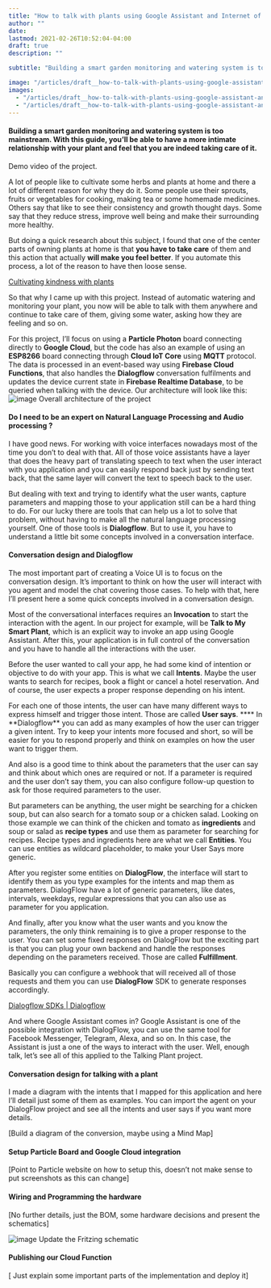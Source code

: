 ```yaml
---
title: "How to talk with plants using Google Assistant and Internet of Things"
author: ""
date:
lastmod: 2021-02-26T10:52:04-04:00
draft: true
description: ""

subtitle: "Building a smart garden monitoring and watering system is too mainstream. With this guide, you’ll be able to have a more intimate…"

image: "/articles/draft__how-to-talk-with-plants-using-google-assistant-and-internet-of-things/images/1.png"
images:
  - "/articles/draft__how-to-talk-with-plants-using-google-assistant-and-internet-of-things/images/1.png"
  - "/articles/draft__how-to-talk-with-plants-using-google-assistant-and-internet-of-things/images/2.png"
---
```


#### Building a smart garden monitoring and watering system is too mainstream. With this guide, you’ll be able to have a more intimate relationship with your plant and feel that you are indeed taking care of it.

Demo video of the project.

A lot of people like to cultivate some herbs and plants at home and there a lot of different reason for why they do it. Some people use their sprouts, fruits or vegetables for cooking, making tea or some homemade medicines. Others say that like to see their consistency and growth thought days. Some say that they reduce stress, improve well being and make their surrounding more healthy.

But doing a quick research about this subject, I found that one of the center parts of owning plants at home is that **you have to take care** of them and this action that actually **will make you feel better**. If you automate this process, a lot of the reason to have then loose sense.

[Cultivating kindness with plants](https://medium.com/kindlab/cultivating-kindness-with-plants-7ad555a82a08)

So that why I came up with this project. Instead of automatic watering and monitoring your plant, you now will be able to talk with them anywhere and continue to take care of them, giving some water, asking how they are feeling and so on.

For this project, I’ll focus on using a **Particle Photon** board connecting directly to **Google Cloud**, but the code has also an example of using an **ESP8266** board connecting through **Cloud IoT Core** using **MQTT** protocol. The data is processed in an event-based way using **Firebase Cloud Functions**, that also handles the **Dialogflow** conversation fulfilments and updates the device current state in **Firebase Realtime Database**, to be queried when talking with the device. Our architecture will look like this:
![image](/articles/draft__how-to-talk-with-plants-using-google-assistant-and-internet-of-things/images/1.png)
Overall architecture of the project

#### **Do I need to be an expert on Natural Language Processing and Audio processing ?**

I have good news. For working with voice interfaces nowadays most of the time you don’t to deal with that. All of those voice assistants have a layer that does the heavy part of translating speech to text when the user interact with you application and you can easily respond back just by sending text back, that the same layer will convert the text to speech back to the user.

But dealing with text and trying to identify what the user wants, capture parameters and mapping those to your application still can be a hard thing to do. For our lucky there are tools that can help us a lot to solve that problem, without having to make all the natural language processing yourself. One of those tools is **Dialogflow**. But to use it, you have to understand a little bit some concepts involved in a conversation interface.

#### Conversation design and **Dialogflow**

The most important part of creating a Voice UI is to focus on the conversation design. It’s important to think on how the user will interact with you agent and model the chat covering those cases. To help with that, here I’ll present here a some quick concepts involved in a conversation design.

Most of the conversational interfaces requires an **Invocation** to start the interaction with the agent. In our project for example, will be **Talk to My Smart Plant**, which is an explicit way to invoke an app using Google Assistant. After this, your application is in full control of the conversation and you have to handle all the interactions with the user.

Before the user wanted to call your app, he had some kind of intention or objective to do with your app. This is what we call **Intents**. Maybe the user wants to search for recipes, book a flight or cancel a hotel reservation. And of course, the user expects a proper response depending on his intent.

For each one of those intents, the user can have many different ways to express himself and trigger those intent. Those are called **User says**. \***\* In **Dialogflow\*\* you can add as many examples of how the user can trigger a given intent. Try to keep your intents more focused and short, so will be easier for you to respond properly and think on examples on how the user want to trigger them.

And also is a good time to think about the parameters that the user can say and think about which ones are required or not. If a parameter is required and the user don’t say them, you can also configure follow-up question to ask for those required parameters to the user.

But parameters can be anything, the user might be searching for a chicken soup, but can also search for a tomato soup or a chicken salad. Looking on those example we can think of the chicken and tomato as **ingredients** and soup or salad as **recipe types** and use them as parameter for searching for recipes. Recipe types and ingredients here are what we call **Entities**. You can use entities as wildcard placeholder, to make your User Says more generic.

After you register some entities on **DialogFlow**, the interface will start to identify them as you type examples for the intents and map them as parameters. DialogFlow have a lot of generic parameters, like dates, intervals, weekdays, regular expressions that you can also use as parameter for you application.

And finally, after you know what the user wants and you know the parameters, the only think remaining is to give a proper response to the user. You can set some fixed responses on DialogFlow but the exciting part is that you can plug your own backend and handle the responses depending on the parameters received. Those are called **Fulfillment**.

Basically you can configure a webhook that will received all of those requests and them you can use **DialogFlow** SDK to generate responses accordingly.

[Dialogflow SDKs | Dialogflow](https://dialogflow.com/docs/sdks)

And where Google Assistant comes in? Google Assistant is one of the possible integration with DialogFlow, you can use the same tool for Facebook Messenger, Telegram, Alexa, and so on. In this case, the Assistant is just a one of the ways to interact with the user. Well, enough talk, let’s see all of this applied to the Talking Plant project.

#### Conversation design for talking with a plant

I made a diagram with the intents that I mapped for this application and here I’ll detail just some of them as examples. You can import the agent on your DialogFlow project and see all the intents and user says if you want more details.

[Build a diagram of the conversion, maybe using a Mind Map]

#### Setup Particle Board and Google Cloud integration

[Point to Particle website on how to setup this, doesn’t not make sense to put screenshots as this can change]

#### Wiring and Programming the hardware

[No further details, just the BOM, some hardware decisions and present the schematics]

![image](/articles/draft__how-to-talk-with-plants-using-google-assistant-and-internet-of-things/images/2.png)
Update the Fritzing schematic

#### **Publishing our Cloud Function**

[ Just explain some important parts of the implementation and deploy it]
